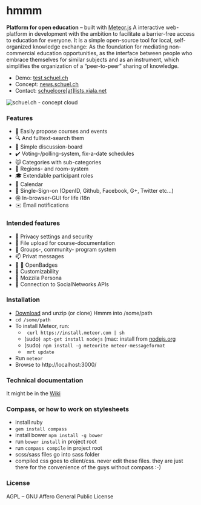 hmmm
====

**Platform for open education** – built with [Meteor.js](http://meteor.com)
A interactive web-platform in development with the ambition to facilitate a barrier-free access to education for everyone. It is a simple open-source tool for local, self-organized knowledge exchange: As the foundation for mediating non-commercial education opportunities, as the interface between people who embrace themselves for similar subjects and as an instrument, which simplifies the organization of a “peer-to-peer” sharing of knowledge.

- Demo: [test.schuel.ch](http://test.schuel.ch/?region=Englistan "runing here")
- Concept: [news.schuel.ch](http://news.schuel.ch "our blog")
- Contact: [schuelcore[at]lists.xiala.net](mailto:schuelcore[_at_]lists.xiala.net "write us")

![schuel.ch - concept cloud](http://news.schuel.ch/wp-content/uploads/2014/11/141105_GD_wolke_EN-1024x584.png)

### Features
- :pencil: Easily propose courses and events
- :mag: And fulltext-search them
- :speech_balloon: Simple discussion-board
- :heavy_check_mark: Voting-/polling-system, fix-a-date schedules
- :cat: Categories with sub-categories
- :door: Regions- and room-system
- :mortar_board: Extendable participant roles
- :date: Calendar
- :key: Single-Sign-on (OpenID, Github, Facebook, G+, Twitter etc...)
- :ideograph_advantage: In-browser-GUI for life i18n
- :envelope: Email notifications

### Intended features
- :closed_lock_with_key: Privacy settings and security
- :open_file_folder: File upload for course-documentation
- :white_flower: Groups-, community- program system
- :mailbox: Privat messages
- :beginner: :name_badge: OpenBadges
- :ghost: Customizability
- :ticket: Mozzila Persona
- :8ball: Connection to SocialNetworks APIs

### Installation
- [Download](https://github.com/schuel/hmmm/archive/master.zip) and unzip (or clone) Hmmm into /some/path
- `cd /some/path`
- To install Meteor, run:
    - ` curl https://install.meteor.com | sh`
    - (sudo)` apt-get install nodejs`  (mac: install from [nodejs.org](nodejs.org)
    - (sudo)` npm install -g meteorite meteor-messageformat`
    - ` mrt update`
- Run `meteor`
- Browse to http://localhost:3000/

### Technical documentation
It might be in the [Wiki](https://github.com/schuel/hmmm/wiki)

### Compass, or how to work on stylesheets
- install ruby
- `gem install compass`
- install bower `npm install -g bower`
- run `bower install` in project root
- run `compass compile` in project root
- scss/sass files go into sass folder
- compiled css goes to client/css. never edit these files. they are just there for the convenience of the guys without compass :-)

### License
AGPL – GNU Affero General Public License
